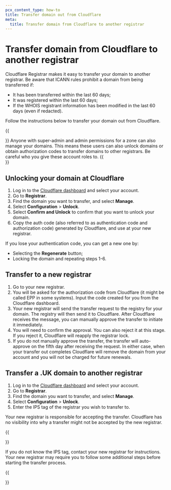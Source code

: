 ```yaml
---
pcx_content_type: how-to
title: Transfer domain out from Cloudflare
meta:
  title: Transfer domain from Cloudflare to another registrar
---
```


# Transfer domain from Cloudflare to another registrar

Cloudflare Registrar makes it easy to transfer your domain to another registrar. Be aware that ICANN rules prohibit a domain from being transferred if:

- It has been transferred within the last 60 days;
- It was registered within the last 60 days;
- If the WHOIS registrant information has been modified in the last 60 days (even if redacted).

Follow the instructions below to transfer your domain out from Cloudflare.

{{<Aside type="warning" header="Warning">}}
Anyone with super-admin and admin permissions for a zone can also manage your domains. This means these users can also unlock domains or obtain authorization codes to transfer domains to other registrars. Be careful who you give these account roles to.
{{</Aside>}}

## Unlocking your domain at Cloudflare

1. Log in to the [Cloudflare dashboard](https://dash.cloudflare.com/login) and select your account.
2. Go to **Registrar**.
3. Find the domain you want to transfer, and select **Manage**.
4. Select **Configuration** > **Unlock**.
5. Select **Confirm and Unlock** to confirm that you want to unlock your domain.
6. Copy the auth code (also referred to as authentication code and authorization code) generated by Cloudflare, and use at your new registrar.

If you lose your authentication code, you can get a new one by:

- Selecting the **Regenerate** button;
- Locking the domain and repeating steps 1-6.

## Transfer to a new registrar

1. Go to your new registrar.
2. You will be asked for the authorization code from Cloudflare (it might be called EPP in some systems). Input the code created for you from the Cloudflare dashboard.
3. Your new registrar will send the transfer request to the registry for your domain. The registry will then send it to Cloudflare. After Cloudflare receives the message, you can manually approve the transfer to initiate it immediately.
4. You will need to confirm the approval. You can also reject it at this stage. If you reject it, Cloudflare will reapply the registrar lock.
5. If you do not manually approve the transfer, the transfer will auto-approve on the fifth day after receiving the request. In either case, when your transfer out completes Cloudflare will remove the domain from your account and you will not be charged for future renewals.

## Transfer a .UK domain to another registrar

1. Log in to the [Cloudflare dashboard](https://dash.cloudflare.com/login) and select your account.
2. Go to **Registrar**.
3. Find the domain you want to transfer, and select **Manage**.
4. Select **Configuration** > **Unlock**.
5. Enter the IPS tag of the registrar you wish to transfer to.

Your new registrar is responsible for accepting the transfer. Cloudflare has no visibility into why a transfer might not be accepted by the new registrar.

{{<Aside type="note">}}

If you do not know the IPS tag, contact your new registrar for instructions. Your new registrar may require you to follow some additional steps before starting the transfer process.

{{</Aside>}}
